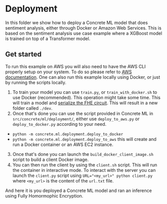 # Deployment

In this folder we show how to deploy a Concrete ML model that does sentiment analysis, either through Docker or Amazon Web Services.
This is based on the sentiment analysis use case example where a XGBoost model is trained on top of a Transformer model.

## Get started

To run this example on AWS you will also need to have the AWS CLI properly setup on your system.
To do so please refer to [AWS documentation](https://docs.aws.amazon.com/cli/latest/userguide/cli-configure-quickstart.html).
One can also run this example locally using Docker, or just by running the scripts locally.

1. To train your model you can use `train.py`, or `train_with_docker.sh` to use Docker (recommended). This operation might take some time.
   This will train a model and [serialize the FHE circuit](../../../docs/advanced-topics/client_server.md).
   This will result in a new folder called `./dev`.
1. Once that's done you can use the script provided in Concrete ML in `src/concrete/ml/deployment/`, either use `deploy_to_aws.py` or `deploy_to_docker.py` according to your need.

- `python -m concrete.ml.deployment.deploy_to_docker`
- `python -m concrete.ml.deployment.deploy_to_aws`
  this will create and run a Docker container or an AWS EC2 instance.

3. Once that's done you can launch the `build_docker_client_image.sh` script to build a client Docker image.
1. You can then run the client by using the `client.sh` script. This will run the container in interactive mode.
   To interact with the server you can launch the `client.py` script using `URL="<my_url>" python client.py` where `<my_url>` is the content of the `url.txt` file.

And here it is you deployed a Concrete ML model and ran an inference using Fully Homormophic Encryption.
